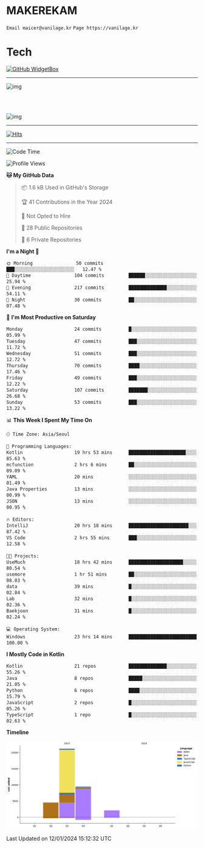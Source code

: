 # MAKEREKAM

`Email maicer@vanilage.kr`
`Page https://vanilage.kr`

# Tech

[![GitHub WidgetBox](https://github-widgetbox.vercel.app/api/skills?languages=python,js,ts,c,cpp,cs,java,kotlin,bash,md,html,css,xml,yaml,swift,powershell,json,R,SQL,php&tools=git,npm,gradle,nodejs,vercel,nginx&includeNames=true&theme=darkmode)](https://github.com/Jurredr/github-widgetbox)

---

![img](https://github-readme-stats.vercel.app/api/top-langs/?username=MAKEREKAM&layout=compact&theme=gruvbox)

<br>
<br>

![img](https://github-readme-stats.vercel.app/api/?username=MAKEREKAM&layout=compact&theme=gruvbox)

---

[![Hits](https://hits.seeyoufarm.com/api/count/incr/badge.svg?url=https%3A%2F%2Fgithub.com%2FMAKEREKAM&count_bg=%234A49D1&title_bg=%23555555&icon=&icon_color=%23E7E7E7&title=방문&edge_flat=false)](https://hits.seeyoufarm.com)

---

<!--START_SECTION:waka-->
![Code Time](http://img.shields.io/badge/Code%20Time-145%20hrs%2041%20mins-blue)

![Profile Views](http://img.shields.io/badge/Profile%20Views-0-blue)

**🐱 My GitHub Data** 

> 📦 1.6 kB Used in GitHub's Storage 
 > 
> 🏆 41 Contributions in the Year 2024
 > 
> 🚫 Not Opted to Hire
 > 
> 📜 28 Public Repositories 
 > 
> 🔑 6 Private Repositories 
 > 
**I'm a Night 🦉** 

```text
🌞 Morning                50 commits          ███░░░░░░░░░░░░░░░░░░░░░░   12.47 % 
🌆 Daytime                104 commits         ██████░░░░░░░░░░░░░░░░░░░   25.94 % 
🌃 Evening                217 commits         ██████████████░░░░░░░░░░░   54.11 % 
🌙 Night                  30 commits          ██░░░░░░░░░░░░░░░░░░░░░░░   07.48 % 
```
📅 **I'm Most Productive on Saturday** 

```text
Monday                   24 commits          █░░░░░░░░░░░░░░░░░░░░░░░░   05.99 % 
Tuesday                  47 commits          ███░░░░░░░░░░░░░░░░░░░░░░   11.72 % 
Wednesday                51 commits          ███░░░░░░░░░░░░░░░░░░░░░░   12.72 % 
Thursday                 70 commits          ████░░░░░░░░░░░░░░░░░░░░░   17.46 % 
Friday                   49 commits          ███░░░░░░░░░░░░░░░░░░░░░░   12.22 % 
Saturday                 107 commits         ███████░░░░░░░░░░░░░░░░░░   26.68 % 
Sunday                   53 commits          ███░░░░░░░░░░░░░░░░░░░░░░   13.22 % 
```


📊 **This Week I Spent My Time On** 

```text
🕑︎ Time Zone: Asia/Seoul

💬 Programming Languages: 
Kotlin                   19 hrs 53 mins      █████████████████████░░░░   85.63 % 
mcfunction               2 hrs 6 mins        ██░░░░░░░░░░░░░░░░░░░░░░░   09.09 % 
YAML                     20 mins             ░░░░░░░░░░░░░░░░░░░░░░░░░   01.49 % 
Java Properties          13 mins             ░░░░░░░░░░░░░░░░░░░░░░░░░   00.99 % 
JSON                     13 mins             ░░░░░░░░░░░░░░░░░░░░░░░░░   00.95 % 

🔥 Editors: 
IntelliJ                 20 hrs 18 mins      ██████████████████████░░░   87.42 % 
VS Code                  2 hrs 55 mins       ███░░░░░░░░░░░░░░░░░░░░░░   12.58 % 

🐱‍💻 Projects: 
UseMuch                  18 hrs 42 mins      ████████████████████░░░░░   80.54 % 
usemore                  1 hr 51 mins        ██░░░░░░░░░░░░░░░░░░░░░░░   08.03 % 
data                     39 mins             █░░░░░░░░░░░░░░░░░░░░░░░░   02.84 % 
Lab                      32 mins             █░░░░░░░░░░░░░░░░░░░░░░░░   02.36 % 
Baekjoon                 31 mins             █░░░░░░░░░░░░░░░░░░░░░░░░   02.24 % 

💻 Operating System: 
Windows                  23 hrs 14 mins      █████████████████████████   100.00 % 
```

**I Mostly Code in Kotlin** 

```text
Kotlin                   21 repos            ██████████████░░░░░░░░░░░   55.26 % 
Java                     8 repos             █████░░░░░░░░░░░░░░░░░░░░   21.05 % 
Python                   6 repos             ████░░░░░░░░░░░░░░░░░░░░░   15.79 % 
JavaScript               2 repos             █░░░░░░░░░░░░░░░░░░░░░░░░   05.26 % 
TypeScript               1 repo              █░░░░░░░░░░░░░░░░░░░░░░░░   02.63 % 
```



**Timeline**

![Lines of Code chart](https://raw.githubusercontent.com/MAKEREKAM/MAKEREKAM/main/assets/bar_graph.png)


 Last Updated on 12/01/2024 15:12:32 UTC
<!--END_SECTION:waka-->
